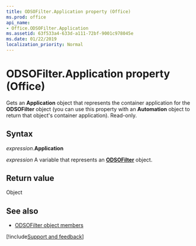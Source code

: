 ```yaml
---
title: ODSOFilter.Application property (Office)
ms.prod: office
api_name:
- Office.ODSOFilter.Application
ms.assetid: 63f533a4-633d-a111-72bf-9001c978045e
ms.date: 01/22/2019
localization_priority: Normal
---
```



# ODSOFilter.Application property (Office)

Gets an **Application** object that represents the container application for the **ODSOFilter** object (you can use this property with an **Automation** object to return that object's container application). Read-only.


## Syntax

_expression_.**Application**

_expression_ A variable that represents an **[ODSOFilter](Office.ODSOFilter.md)** object.


## Return value

Object


## See also

- [ODSOFilter object members](overview/library-reference/odsofilter-members-office.md)



[!include[Support and feedback](~/includes/feedback-boilerplate.md)]

